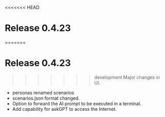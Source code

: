 <<<<<<< HEAD
# Release 0.4.23
=======
# Release 0.4.23
>>>>>>> development
Major changes in UI.
* personas renamed scenarios
* scenarios.json format changed.
* Option to forward the AI prompt to be executed in a terminal.
* Add capability for askGPT to access the Internet. 